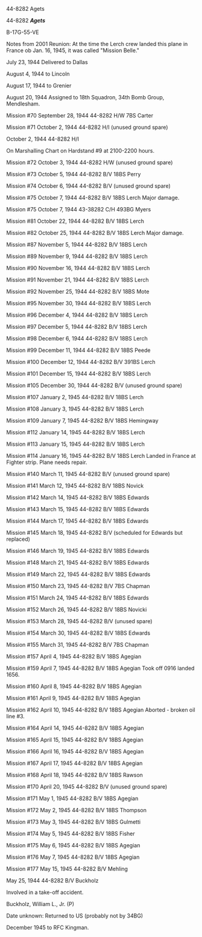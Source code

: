 





44-8282 Agets






 




44-8282 ***Agets***

B-17G-55-VE

Notes from 2001 Reunion: At the time the Lerch crew landed
this plane in France ob Jan. 16, 1945, it was called "Mission Belle."

July 23, 1944 Delivered to Dallas

August 4, 1944 to Lincoln

August 17, 1944 to Grenier

August 20, 1944 Assigned to 18th Squadron, 34th
Bomb Group, Mendlesham.

Mission #70 September 28, 1944 44-8282 H/W 7BS Carter

Mission #71 October 2, 1944 44-8282 H/I (unused ground
spare)


October 2, 1944 44-8282 H/I

On Marshalling Chart on Hardstand #9 at 2100-2200 hours.

Mission #72 October 3, 1944 44-8282 H/W (unused ground
spare)

Mission #73 October 5, 1944 44-8282 B/V 18BS Perry

Mission #74 October 6, 1944 44-8282 B/V (unused ground
spare)

Mission #75 October 7, 1944 44-8282 B/V 18BS
Lerch Major damage.

Mission #75 October 7, 1944 43-38282 C/H 493BG Myers

Mission #81 October 22, 1944 44-8282 B/V 18BS Lerch

Mission #82 October 25, 1944 44-8282 B/V 18BS Lerch Major
damage.

Mission #87 November 5, 1944 44-8282 B/V 18BS Lerch

Mission #89 November 9, 1944 44-8282 B/V 18BS Lerch

Mission #90 November 16, 1944 44-8282 B/V 18BS Lerch

Mission #91 November 21, 1944 44-8282 B/V 18BS Lerch

Mission #92 November 25, 1944 44-8282 B/V 18BS Mote

Mission #95 November 30, 1944 44-8282 B/V 18BS Lerch

Mission #96 December 4, 1944 44-8282 B/V 18BS Lerch

Mission #97 December 5, 1944 44-8282 B/V 18BS Lerch

Mission #98 December 6, 1944 44-8282 B/V 18BS Lerch

Mission #99 December 11, 1944 44-8282 B/V 18BS Peede

Mission #100 December 12, 1944 44-8282 B/V 391BS Lerch

Mission #101 December 15, 1944 44-8282 B/V 18BS Lerch

Mission #105 December 30, 1944 44-8282 B/V (unused ground
spare)

Mission #107 January 2, 1945 44-8282 B/V 18BS Lerch

Mission #108 January 3, 1945 44-8282 B/V 18BS Lerch

Mission #109 January 7, 1945 44-8282 B/V 18BS Hemingway

Mission #112 January 14, 1945 44-8282 B/V 18BS Lerch

Mission #113 January 15, 1945 44-8282 B/V 18BS Lerch

Mission #114 January 16, 1945 44-8282 B/V 18BS
Lerch
Landed in France at Fighter strip. Plane needs repair.

Mission #140 March 11, 1945 44-8282 B/V (unused ground
spare)

Mission #141 March 12, 1945 44-8282 B/V 18BS Novick

Mission #142 March 14, 1945 44-8282 B/V 18BS Edwards

Mission #143 March 15, 1945 44-8282 B/V 18BS Edwards

Mission #144 March 17, 1945 44-8282 B/V 18BS Edwards

Mission #145 March 18, 1945 44-8282 B/V (scheduled for
Edwards but replaced)

Mission #146 March 19, 1945 44-8282 B/V 18BS Edwards

Mission #148 March 21, 1945 44-8282 B/V 18BS Edwards

Mission #149 March 22, 1945 44-8282 B/V 18BS Edwards

Mission #150 March 23, 1945 44-8282 B/V 7BS Chapman

Mission #151 March 24, 1945 44-8282 B/V 18BS Edwards

Mission #152 March 26, 1945 44-8282 B/V 18BS Novicki

Mission #153 March 28, 1945 44-8282 B/V (unused spare)

Mission #154 March 30, 1945 44-8282 B/V 18BS Edwards

Mission #155 March 31, 1945 44-8282 B/V 7BS Chapman

Mission #157 April 4, 1945 44-8282 B/V 18BS Agegian

Mission #159 April 7, 1945 44-8282 B/V 18BS Agegian Took off
0916 landed 1656\.

Mission #160 April 8, 1945 44-8282 B/V 18BS Agegian

Mission #161 April 9, 1945 44-8282 B/V 18BS Agegian

Mission #162 April 10, 1945 44-8282 B/V 18BS
Agegian
Aborted \- broken oil line #3.

Mission #164 April 14, 1945 44-8282 B/V 18BS Agegian

Mission #165 April 15, 1945 44-8282 B/V 18BS Agegian

Mission #166 April 16, 1945 44-8282 B/V 18BS Agegian

Mission #167 April 17, 1945 44-8282 B/V 18BS Agegian

Mission #168 April 18, 1945 44-8282 B/V 18BS Rawson

Mission #170 April 20, 1945 44-8282 B/V (unused ground
spare)

Mission #171 May 1, 1945 44-8282 B/V 18BS Agegian

Mission #172 May 2, 1945 44-8282 B/V 18BS Thompson

Mission #173 May 3, 1945 44-8282 B/V 18BS Gulmetti

Mission #174 May 5, 1945 44-8282 B/V 18BS Fisher

Mission #175 May 6, 1945 44-8282 B/V 18BS Agegian

Mission #176 May 7, 1945 44-8282 B/V 18BS Agegian

Mission #177 May 15, 1945 44-8282 B/V Mehling


May 25, 1944 44-8282 B/V Buckholz

Involved in a take-off accident.

Buckholz, William L., Jr. (P)

Date unknown: Returned to US (probably not by 34BG)

December 1945 to RFC Kingman.




